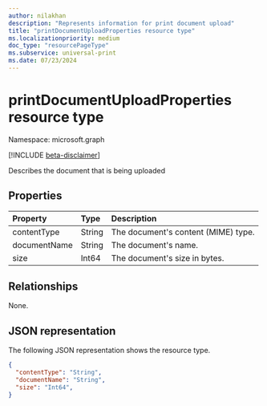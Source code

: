 ```yaml
---
author: nilakhan
description: "Represents information for print document upload"
title: "printDocumentUploadProperties resource type"
ms.localizationpriority: medium
doc_type: "resourcePageType"
ms.subservice: universal-print
ms.date: 07/23/2024
---
```

# printDocumentUploadProperties resource type

Namespace: microsoft.graph

[!INCLUDE [beta-disclaimer](../../includes/beta-disclaimer.md)]

Describes the document that is being uploaded

## Properties

| Property | Type | Description |
|:---------|:-----|:------------|
| contentType | String    | The document's content (MIME) type.|
| documentName | String | The document's name.|
| size          | Int64            | The document's size in bytes.|

## Relationships

None.

## JSON representation

The following JSON representation shows the resource type.

<!-- {
  "blockType": "resource",
  "optionalProperties": [  ],
  "@odata.type": "microsoft.graph.printDocumentUploadProperties",
  "baseType": null
}-->

```json
{
  "contentType": "String",
  "documentName": "String",
  "size": "Int64",
}
```

<!-- uuid: 8fcb5dbc-d5aa-4681-8e31-b001d5168d79
2015-10-25 14:57:30 UTC -->
<!--
{
  "type": "#page.annotation",
  "description": "printDocumentUploadProperties",
  "section": "documentation",
  "tocPath": "",
  "suppressions": []
}
-->
